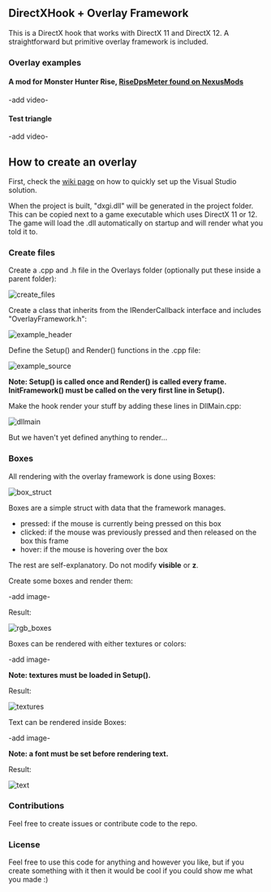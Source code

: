 ## DirectXHook + Overlay Framework
This is a DirectX hook that works with DirectX 11 and DirectX 12. A straightforward but primitive overlay framework is included.

### Overlay examples
#### A mod for Monster Hunter Rise, [RiseDpsMeter found on NexusMods](https://www.nexusmods.com/monsterhunterrise/mods/289)

-add video-

#### Test triangle

-add video-

## How to create an overlay
First, check the [wiki page](https://github.com/techiew/DirectXHook/wiki/How-to-set-up-the-Visual-Studio-solution) on how to quickly set up the Visual Studio solution.

When the project is built, "dxgi.dll" will be generated in the project folder. This can be copied next to a game executable which uses DirectX 11 or 12. The game will load the .dll automatically on startup and will render what you told it to.

### Create files
Create a .cpp and .h file in the Overlays folder (optionally put these inside a parent folder):

![create_files](https://github.com/techiew/DirectXHook/blob/master/pictures/create_files.png)

Create a class that inherits from the IRenderCallback interface and includes "OverlayFramework.h":

![example_header](https://github.com/techiew/DirectXHook/blob/master/pictures/example_header.png)

Define the Setup() and Render() functions in the .cpp file:

![example_source](https://github.com/techiew/DirectXHook/blob/master/pictures/example_source.png)

**Note: Setup() is called once and Render() is called every frame. InitFramework() must be called on the very first line in Setup().**

Make the hook render your stuff by adding these lines in DllMain.cpp:

![dllmain](https://github.com/techiew/DirectXHook/blob/master/pictures/dllmain.png)

But we haven't yet defined anything to render...

### Boxes
All rendering with the overlay framework is done using Boxes:

![box_struct](https://github.com/techiew/DirectXHook/blob/master/pictures/box_struct.png)

Boxes are a simple struct with data that the framework manages.

- pressed: if the mouse is currently being pressed on this box
- clicked: if the mouse was previously pressed and then released on the box this frame
- hover: if the mouse is hovering over the box

The rest are self-explanatory. Do not modify **visible** or **z**.

Create some boxes and render them:

-add image-

Result:

![rgb_boxes](https://github.com/techiew/DirectXHook/blob/master/pictures/rgb_boxes.png)

Boxes can be rendered with either textures or colors:

-add image-

**Note: textures must be loaded in Setup().**

Result:

![textures](https://github.com/techiew/DirectXHook/blob/master/pictures/textures.png)

Text can be rendered inside Boxes:

-add image-

**Note: a font must be set before rendering text.**

Result:

![text](https://github.com/techiew/DirectXHook/blob/master/pictures/text.png)

### Contributions
Feel free to create issues or contribute code to the repo.

### License
Feel free to use this code for anything and however you like, but if you create something with it then it would be cool if you could show me what you made :)


